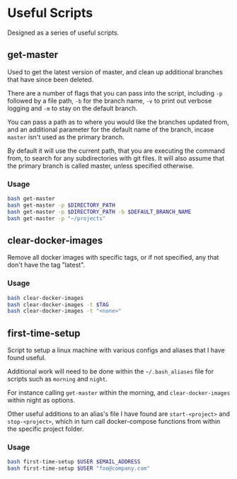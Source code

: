 # Useful Scripts

Designed as a series of useful scripts.

## get-master

Used to get the latest version of master, and clean up additional branches that have since been deleted.

There are a number of flags that you can pass into the script, including `-p` followed by a file path, `-b` for the branch name, `-v` to print out verbose logging and `-m` to stay on the default branch.

You can pass a path as to where you would like the branches updated from, and an additional parameter for the default name of the branch, incase `master` isn't used as the primary branch.

By default it will use the current path, that you are executing the command from, to search for any subdirectories with git files. It will also assume that the primary branch is called master, unless specified otherwise.

### Usage

``` bash
bash get-master
bash get-master -p $DIRECTORY_PATH
bash get-master -p $DIRECTORY_PATH -b $DEFAULT_BRANCH_NAME
bash get-master -p "~/projects"
```

## clear-docker-images

Remove all docker images with specific tags, or if not specified, any that don't have the tag "latest".

### Usage

``` bash
bash clear-docker-images
bash clear-docker-images -t $TAG
bash clear-docker-images -t "<none>"
```

## first-time-setup

Script to setup a linux machine with various configs and aliases that I have found useful.

Additional work will need to be done within the `~/.bash_aliases` file for scripts such as `morning` and `night`.

For instance calling `get-master` within the morning, and `clear-docker-images` within night as options.

Other useful additions to an alias's file I have found are `start-<project>` and `stop-<project>`, which in turn call docker-compose functions from within the specific project folder.

### Usage

``` bash
bash first-time-setup $USER $EMAIL_ADDRESS
bash first-time-setup $USER "foo@company.com"
```
